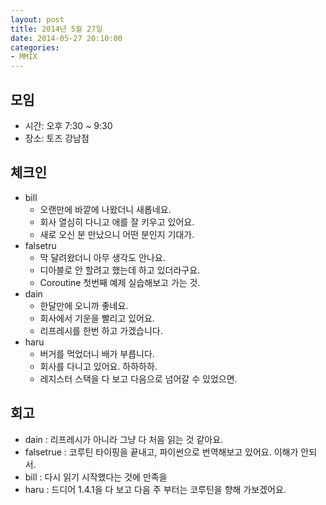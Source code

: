 ```yaml
---
layout: post
title: 2014년 5월 27일
date: 2014-05-27 20:10:00
categories:
- MMIX
---
```


## 모임

* 시간: 오후 7:30 ~ 9:30
* 장소: 토즈 강남점

## 체크인

* bill
    * 오랜만에 바깥에 나왔더니 새롭네요.
    * 회사 열심히 다니고 애를 잘 키우고 있어요.
    * 새로 오신 분 만났으니 어떤 분인지 기대가.
* falsetru
    * 막 달려왔더니 아무 생각도 안나요.
    * 디아블로 안 할려고 했는데 하고 있더라구요.
    * Coroutine 첫번째 예제 실습해보고 가는 것.
* dain
    * 한달만에 오니까 좋네요.
    * 회사에서 기운을 빨리고 있어요.
    * 리프레시를 한번 하고 가겠습니다.
* haru
    * 버거를 먹었더니 배가 부릅니다.
    * 회사를 다니고 있어요. 하하하하.
    * 레지스터 스택을 다 보고 다음으로 넘어갈 수 있었으면.

## 회고

* dain : 리프레시가 아니라 그냥 다 처음 읽는 것 같아요.
* falsetrue : 코루틴 타이핑을 끝내고, 파이썬으로 번역해보고 있어요. 이해가 안되서.
* bill : 다시 읽기 시작했다는 것에 만족을
* haru : 드디어 1.4.1을 다 보고 다음 주 부터는 코루틴을 향해 가보겠어요.
